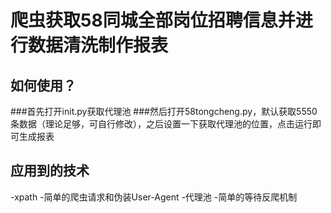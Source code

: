 # 爬虫获取58同城全部岗位招聘信息并进行数据清洗制作报表
## 如何使用？
###首先打开init.py获取代理池
###然后打开58tongcheng.py，默认获取5550条数据（理论足够，可自行修改），之后设置一下获取代理池的位置，点击运行即可生成报表

## 应用到的技术
-xpath
-简单的爬虫请求和伪装User-Agent
-代理池
-简单的等待反爬机制
